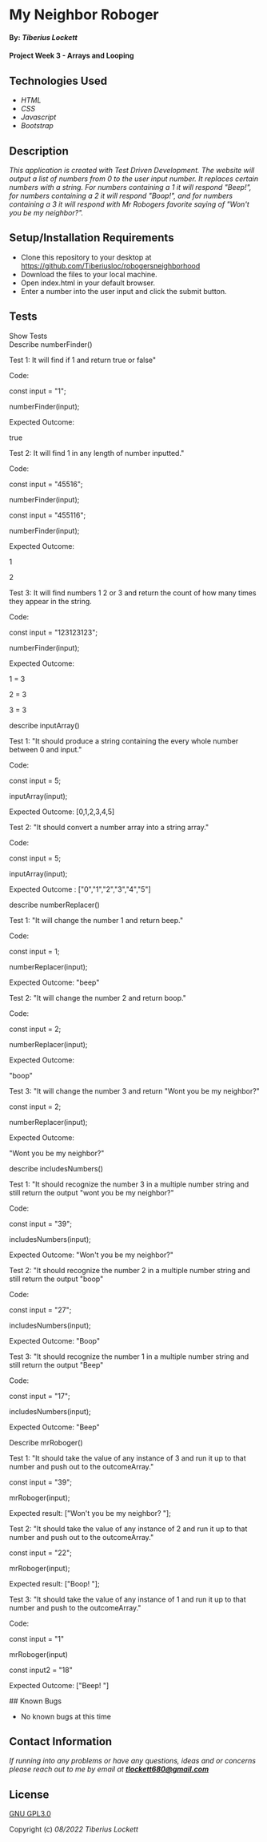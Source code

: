 ﻿

# My Neighbor Roboger


#### By: _**Tiberius Lockett**_


#### Project Week 3 - Arrays and Looping


## Technologies Used


* *_HTML_*  
* *_CSS_*  
* *_Javascript_*
* *_Bootstrap_*


## Description


_This application is created with Test Driven Development. The website will output a list of numbers from 0 to the user input number. It replaces certain numbers with a string. For numbers containing a 1 it will respond "Beep!", for numbers containing a 2 it will respond "Boop!", and for numbers containing a 3 it will respond with Mr Robogers favorite saying of "Won't you be my neighbor?"._


## Setup/Installation Requirements


* Clone this repository to your desktop at https://github.com/Tiberiusloc/robogersneighborhood
* Download the files to your local machine.
* Open index.html in your default browser.
* Enter a number into the user input and click the submit button.

## Tests
<detail>
<summary>Show Tests</summary>
Describe numberFinder()

Test 1: It will find if 1 and return true or false"

Code:

const input = "1";

numberFinder(input);

Expected Outcome:

true

  

Test 2: It will find 1 in any length of number inputted."

Code:

const input = "45516";

numberFinder(input);

const input = "455116";

numberFinder(input);

Expected Outcome:

1

2

  

Test 3: It will find numbers 1 2 or 3 and return the count of how many times they appear in the string.

Code:

const input = "123123123";

numberFinder(input);

Expected Outcome:

1 = 3

2 = 3

3 = 3

  

describe inputArray()

  

Test 1: "It should produce a string containing the every whole number between 0 and input."

Code:

const input = 5;

inputArray(input);

Expected Outcome: [0,1,2,3,4,5]

  

Test 2: "It should convert a number array into a string array."

Code:

const input = 5;

inputArray(input);

Expected Outcome : ["0","1","2","3","4","5"]

  

describe numberReplacer()

  

Test 1: "It will change the number 1 and return beep."

Code:

const input = 1;

numberReplacer(input);

Expected Outcome: "beep"

  

Test 2: "It will change the number 2 and return boop."

Code:

const input = 2;

numberReplacer(input);

Expected Outcome:

"boop"

  

Test 3: "It will change the number 3 and return "Wont you be my neighbor?"

const input = 2;

numberReplacer(input);

Expected Outcome:

"Wont you be my neighbor?"

  

describe includesNumbers()

Test 1: "It should recognize the number 3 in a multiple number string and still return the output "wont you be my neighbor?"

Code:

const input = "39";

includesNumbers(input);

Expected Outcome: "Won't you be my neighbor?"

  

Test 2: "It should recognize the number 2 in a multiple number string and still return the output "boop"

Code:

const input = "27";

includesNumbers(input);

Expected Outcome: "Boop"

  

Test 3: "It should recognize the number 1 in a multiple number string and still return the output "Beep"

Code:

const input = "17";

includesNumbers(input);

Expected Outcome: "Beep"

  

Describe mrRoboger()

  

Test 1: "It should take the value of any instance of 3 and run it up to that number and push out to the outcomeArray."

const input = "39";

mrRoboger(input);

Expected result: ["Won't you be my neighbor? "];

  

Test 2: "It should take the value of any instance of 2 and run it up to that number and push out to the outcomeArray."

const input = "22";

mrRoboger(input);

Expected result: ["Boop! "];

  

Test 3: "It should take the value of any instance of 1 and run it up to that number and push to the outcomeArray."

Code:

const input = "1"

mrRoboger(input)

const input2 = "18"

Expected Outcome: ["Beep! "]

</detail>
## Known Bugs


* No known bugs at this time


## Contact Information


_If running into any problems or have any questions, ideas and or concerns please reach out to me by email at **tlockett680@gmail.com**_


## License
[GNU GPL3.0](https://choosealicense.com/licenses/gpl-3.0/)


Copyright (c) _08/2022_ _Tiberius Lockett_

